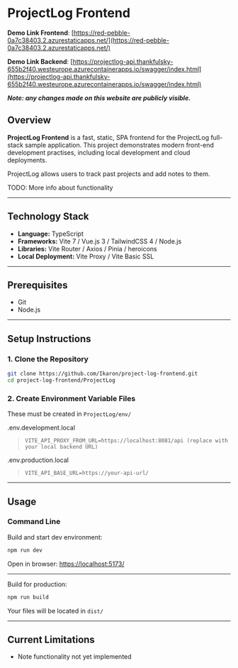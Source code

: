 # ProjectLog Frontend

**Demo Link Frontend**: [https://red-pebble-0a7c38403.2.azurestaticapps.net/](https://red-pebble-0a7c38403.2.azurestaticapps.net/)

**Demo Link Backend**: [https://projectlog-api.thankfulsky-655b2f40.westeurope.azurecontainerapps.io/swagger/index.html](https://projectlog-api.thankfulsky-655b2f40.westeurope.azurecontainerapps.io/swagger/index.html)

***Note: any changes made on this website are publicly visible.***

## Overview

**ProjectLog Frontend** is a fast, static, SPA frontend for the ProjectLog full-stack sample application. This project demonstrates modern front-end development practises, including local development and cloud deployments.

ProjectLog allows users to track past projects and add notes to them.

TODO: More info about functionality

---

## Technology Stack
- **Language:** TypeScript
- **Frameworks:** Vite 7 / Vue.js 3 / TailwindCSS 4 / Node.js
- **Libraries:** Vite Router / Axios / Pinia / heroicons
- **Local Deployment:** Vite Proxy / Vite Basic SSL
---

## Prerequisites

- Git
- Node.js

---

## Setup Instructions

### 1. Clone the Repository

```bash
git clone https://github.com/Ikaron/project-log-frontend.git
cd project-log-frontend/ProjectLog
```

### 2. Create Environment Variable Files

These must be created in `ProjectLog/env/`

.env.development.local
> ```env
> VITE_API_PROXY_FROM_URL=https://localhost:8081/api (replace with your local backend URL)
> ```

.env.production.local
> ```env
> VITE_API_BASE_URL=https://your-api-url/
> ```

---

## Usage

### Command Line
Build and start dev environment:
```bash
npm run dev
```

Open in browser: [https://localhost:5173/](https://localhost:5173/)

---

Build for production:
```bash
npm run build
```

Your files will be located in `dist/`

---

## Current Limitations
- Note functionality not yet implemented